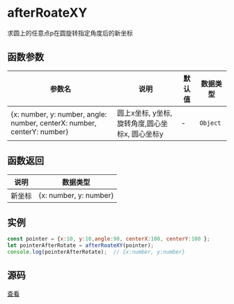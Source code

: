 # afterRoateXY
求圆上的任意点p在圆旋转指定角度后的新坐标

## 函数参数 
| 参数名 | 说明 | 默认值 | 数据类型 |
| --- | --- | --- | --- |
| {x: number, y: number, angle: number, centerX: number, centerY: number} |  圆上x坐标, y坐标, 旋转角度,圆心坐标x, 圆心坐标y | - | `Object` |

## 函数返回
| 说明 | 数据类型 |
| --- | --- |
| 新坐标 |  {x: number, y: number} |

## 实例 
``` javascript
const pointer = {x:10, y:10,angle:90, centerX:100, centerY:100 };
let pointerAfterRotate = afterRoateXY(pointer);
console.log(pointerAfterRotate);  // {x:number, y:number}
```

## 源码
[查看](https://github.com/383514580/useful-utils/blob/master/src/afterRoateXY.ts)
